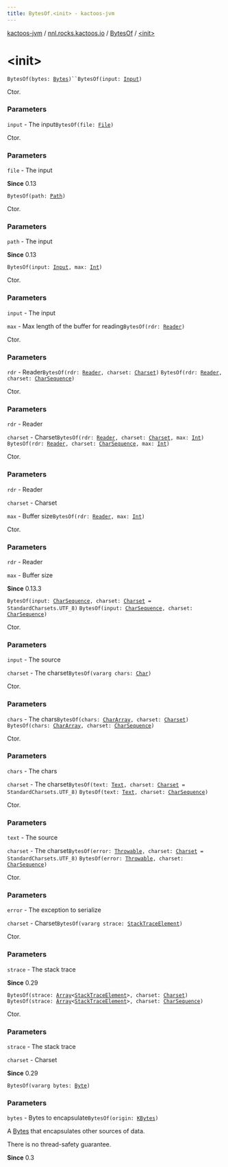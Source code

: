 ```yaml
---
title: BytesOf.<init> - kactoos-jvm
---
```


[kactoos-jvm](../../index.html) / [nnl.rocks.kactoos.io](../index.html) / [BytesOf](index.html) / [&lt;init&gt;](./-init-.html)

# &lt;init&gt;

`BytesOf(bytes: `[`Bytes`](../../nnl.rocks.kactoos/-bytes/index.html)`)``BytesOf(input: `[`Input`](../../nnl.rocks.kactoos/-input/index.html)`)`

Ctor.

### Parameters

`input` - The input`BytesOf(file: `[`File`](http://docs.oracle.com/javase/8/docs/api/java/io/File.html)`)`

Ctor.

### Parameters

`file` - The input

**Since**
0.13

`BytesOf(path: `[`Path`](http://docs.oracle.com/javase/8/docs/api/java/nio/file/Path.html)`)`

Ctor.

### Parameters

`path` - The input

**Since**
0.13

`BytesOf(input: `[`Input`](../../nnl.rocks.kactoos/-input/index.html)`, max: `[`Int`](https://kotlinlang.org/api/latest/jvm/stdlib/kotlin/-int/index.html)`)`

Ctor.

### Parameters

`input` - The input

`max` - Max length of the buffer for reading`BytesOf(rdr: `[`Reader`](http://docs.oracle.com/javase/8/docs/api/java/io/Reader.html)`)`

Ctor.

### Parameters

`rdr` - Reader`BytesOf(rdr: `[`Reader`](http://docs.oracle.com/javase/8/docs/api/java/io/Reader.html)`, charset: `[`Charset`](http://docs.oracle.com/javase/8/docs/api/java/nio/charset/Charset.html)`)`
`BytesOf(rdr: `[`Reader`](http://docs.oracle.com/javase/8/docs/api/java/io/Reader.html)`, charset: `[`CharSequence`](https://kotlinlang.org/api/latest/jvm/stdlib/kotlin/-char-sequence/index.html)`)`

Ctor.

### Parameters

`rdr` - Reader

`charset` - Charset`BytesOf(rdr: `[`Reader`](http://docs.oracle.com/javase/8/docs/api/java/io/Reader.html)`, charset: `[`Charset`](http://docs.oracle.com/javase/8/docs/api/java/nio/charset/Charset.html)`, max: `[`Int`](https://kotlinlang.org/api/latest/jvm/stdlib/kotlin/-int/index.html)`)`
`BytesOf(rdr: `[`Reader`](http://docs.oracle.com/javase/8/docs/api/java/io/Reader.html)`, charset: `[`CharSequence`](https://kotlinlang.org/api/latest/jvm/stdlib/kotlin/-char-sequence/index.html)`, max: `[`Int`](https://kotlinlang.org/api/latest/jvm/stdlib/kotlin/-int/index.html)`)`

Ctor.

### Parameters

`rdr` - Reader

`charset` - Charset

`max` - Buffer size`BytesOf(rdr: `[`Reader`](http://docs.oracle.com/javase/8/docs/api/java/io/Reader.html)`, max: `[`Int`](https://kotlinlang.org/api/latest/jvm/stdlib/kotlin/-int/index.html)`)`

Ctor.

### Parameters

`rdr` - Reader

`max` - Buffer size

**Since**
0.13.3

`BytesOf(input: `[`CharSequence`](https://kotlinlang.org/api/latest/jvm/stdlib/kotlin/-char-sequence/index.html)`, charset: `[`Charset`](http://docs.oracle.com/javase/8/docs/api/java/nio/charset/Charset.html)` = StandardCharsets.UTF_8)`
`BytesOf(input: `[`CharSequence`](https://kotlinlang.org/api/latest/jvm/stdlib/kotlin/-char-sequence/index.html)`, charset: `[`CharSequence`](https://kotlinlang.org/api/latest/jvm/stdlib/kotlin/-char-sequence/index.html)`)`

Ctor.

### Parameters

`input` - The source

`charset` - The charset`BytesOf(vararg chars: `[`Char`](https://kotlinlang.org/api/latest/jvm/stdlib/kotlin/-char/index.html)`)`

Ctor.

### Parameters

`chars` - The chars`BytesOf(chars: `[`CharArray`](https://kotlinlang.org/api/latest/jvm/stdlib/kotlin/-char-array/index.html)`, charset: `[`Charset`](http://docs.oracle.com/javase/8/docs/api/java/nio/charset/Charset.html)`)`
`BytesOf(chars: `[`CharArray`](https://kotlinlang.org/api/latest/jvm/stdlib/kotlin/-char-array/index.html)`, charset: `[`CharSequence`](https://kotlinlang.org/api/latest/jvm/stdlib/kotlin/-char-sequence/index.html)`)`

Ctor.

### Parameters

`chars` - The chars

`charset` - The charset`BytesOf(text: `[`Text`](../../nnl.rocks.kactoos/-text/index.html)`, charset: `[`Charset`](http://docs.oracle.com/javase/8/docs/api/java/nio/charset/Charset.html)` = StandardCharsets.UTF_8)`
`BytesOf(text: `[`Text`](../../nnl.rocks.kactoos/-text/index.html)`, charset: `[`CharSequence`](https://kotlinlang.org/api/latest/jvm/stdlib/kotlin/-char-sequence/index.html)`)`

Ctor.

### Parameters

`text` - The source

`charset` - The charset`BytesOf(error: `[`Throwable`](https://kotlinlang.org/api/latest/jvm/stdlib/kotlin/-throwable/index.html)`, charset: `[`Charset`](http://docs.oracle.com/javase/8/docs/api/java/nio/charset/Charset.html)` = StandardCharsets.UTF_8)`
`BytesOf(error: `[`Throwable`](https://kotlinlang.org/api/latest/jvm/stdlib/kotlin/-throwable/index.html)`, charset: `[`CharSequence`](https://kotlinlang.org/api/latest/jvm/stdlib/kotlin/-char-sequence/index.html)`)`

Ctor.

### Parameters

`error` - The exception to serialize

`charset` - Charset`BytesOf(vararg strace: `[`StackTraceElement`](http://docs.oracle.com/javase/8/docs/api/java/lang/StackTraceElement.html)`)`

Ctor.

### Parameters

`strace` - The stack trace

**Since**
0.29

`BytesOf(strace: `[`Array`](https://kotlinlang.org/api/latest/jvm/stdlib/kotlin/-array/index.html)`<`[`StackTraceElement`](http://docs.oracle.com/javase/8/docs/api/java/lang/StackTraceElement.html)`>, charset: `[`Charset`](http://docs.oracle.com/javase/8/docs/api/java/nio/charset/Charset.html)`)`
`BytesOf(strace: `[`Array`](https://kotlinlang.org/api/latest/jvm/stdlib/kotlin/-array/index.html)`<`[`StackTraceElement`](http://docs.oracle.com/javase/8/docs/api/java/lang/StackTraceElement.html)`>, charset: `[`CharSequence`](https://kotlinlang.org/api/latest/jvm/stdlib/kotlin/-char-sequence/index.html)`)`

Ctor.

### Parameters

`strace` - The stack trace

`charset` - Charset

**Since**
0.29

`BytesOf(vararg bytes: `[`Byte`](https://kotlinlang.org/api/latest/jvm/stdlib/kotlin/-byte/index.html)`)`

### Parameters

`bytes` - Bytes to encapsulate`BytesOf(origin: `[`KBytes`](../../nnl.rocks.kactoos/-k-bytes.html)`)`

A [Bytes](../../nnl.rocks.kactoos/-bytes/index.html) that encapsulates other sources of data.

There is no thread-safety guarantee.

**Since**
0.3

